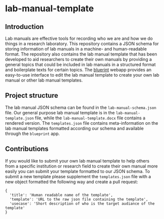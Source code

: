 # lab-manual-template

## Introduction

Lab manuals are effective tools for recording who we are and how we do things in a research laboratory. This repository contains a JSON schema for storing information of lab manuals in a machine- and human-readable format. The repository also contains the lab manual template that has been developed to aid researchers to create their own manuals by providing a general topics that could be included in lab manuals in a structured format and boilerplate texts for certain topics. The [bluerint](https://github.com/mjaquiery/lab-manual) webapp provides an easy-to-use interface to edit the lab manual template to create your own lab manual or other lab manual templates.

## Project structure

The lab manual JSON schema can be found in the `lab-manual-schema.json` file. Our general purpose lab manual template is in the `lab-manual-template.json` file, while the `lab-manual-template.docx` file contains a rendered version. The `templates.json` file contains meta-information on the lab manual templates formatted according our schema and available through the `blueprint` app.

## Contributions

If you would like to submit your own lab manual template to help others from a specific institution or research field to create their own manual more easily you can submit your template formatted to our JSON schema. To submit a new template please supplement the `templates.json` file with a new object formatted the following way and create a pull request:

```
{
  'title': 'Human readable name of the template',
  'template': 'URL to the raw json file containing the template',
  'usecase': 'Short description of who is the target audiance of the template'
}
```
